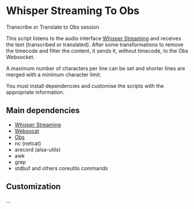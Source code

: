 # Whisper Streaming To Obs
Transcribe or Translate to Obs session


This script listens to the audio interface [Whisper Streaming](https://github.com/ufal/whisper_streaming) and receives the text (transcribed or translated). After some transformations to remove the timecode and filter the content, it sends it, without timecode, to the Obs Websocket.

A maximum number of characters per line can be set and shorter lines are merged with a minimum character limit.

You must install dependencies and customise the scripts with the appropriate information.

## Main dependencies

 - [Whisper Streaming](https://github.com/ufal/whisper_streaming)
 - [Websocat](https://github.com/vi/websocat)
 - [Obs](https://github.com/obsproject/obs-studio)
 - nc (netcat)
 - arecord (alsa-utils)
 - awk
 - grep
 - stdbuf and others coreutils commands


## Customization

...


